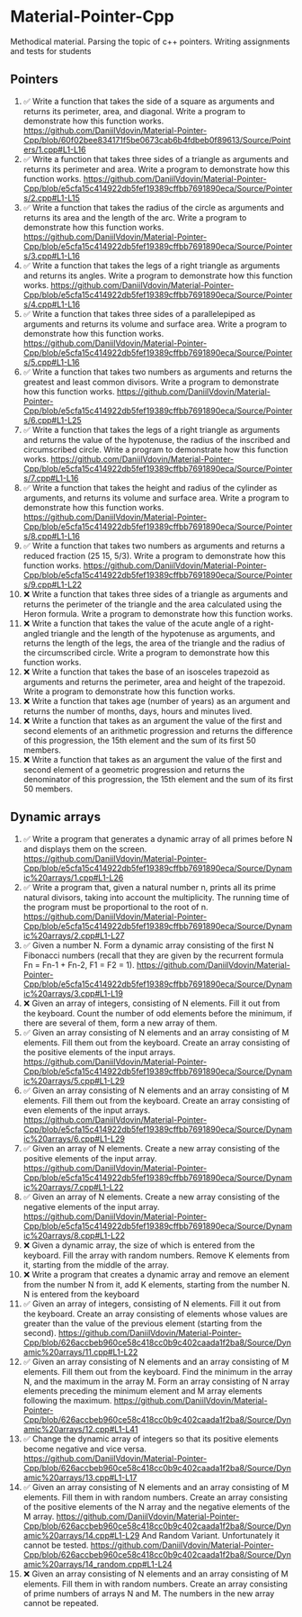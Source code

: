 # Material-Pointer-Cpp

Methodical material. Parsing the topic of c++ pointers. Writing assignments and tests for students

## Pointers

1. :white_check_mark: Write a function that takes the side of a square as arguments and returns its perimeter, area, and diagonal. Write a program to demonstrate how this function works.
https://github.com/DaniilVdovin/Material-Pointer-Cpp/blob/60f02bee834171f5be0673cab6b4fdbeb0f89613/Source/Pointers/1.cpp#L1-L16
2. :white_check_mark:  Write a function that takes three sides of a triangle as arguments and returns its perimeter and area. Write a program to demonstrate how this function works.
https://github.com/DaniilVdovin/Material-Pointer-Cpp/blob/e5cfa15c414922db5fef19389cffbb7691890eca/Source/Pointers/2.cpp#L1-L15
3. :white_check_mark: Write a function that takes the radius of the circle as arguments and returns its area and the length of the arc. Write a program to demonstrate how this function works.
https://github.com/DaniilVdovin/Material-Pointer-Cpp/blob/e5cfa15c414922db5fef19389cffbb7691890eca/Source/Pointers/3.cpp#L1-L16
4. :white_check_mark: Write a function that takes the legs of a right triangle as arguments and returns its angles. Write a program to demonstrate how this function works.
https://github.com/DaniilVdovin/Material-Pointer-Cpp/blob/e5cfa15c414922db5fef19389cffbb7691890eca/Source/Pointers/4.cpp#L1-L16
5. :white_check_mark: Write a function that takes three sides of a parallelepiped as arguments and returns its volume and surface area. Write a program to demonstrate how this function works.
https://github.com/DaniilVdovin/Material-Pointer-Cpp/blob/e5cfa15c414922db5fef19389cffbb7691890eca/Source/Pointers/5.cpp#L1-L16
6. :white_check_mark: Write a function that takes two numbers as arguments and returns the greatest and least common divisors. Write a program to demonstrate how this function works.
https://github.com/DaniilVdovin/Material-Pointer-Cpp/blob/e5cfa15c414922db5fef19389cffbb7691890eca/Source/Pointers/6.cpp#L1-L25
7. :white_check_mark: Write a function that takes the legs of a right triangle as arguments and returns the value of the hypotenuse, the radius of the inscribed and circumscribed circle. Write a program to demonstrate how this function works.
https://github.com/DaniilVdovin/Material-Pointer-Cpp/blob/e5cfa15c414922db5fef19389cffbb7691890eca/Source/Pointers/7.cpp#L1-L16
8. :white_check_mark: Write a function that takes the height and radius of the cylinder as arguments, and returns its volume and surface area. Write a program to demonstrate how this function works.
https://github.com/DaniilVdovin/Material-Pointer-Cpp/blob/e5cfa15c414922db5fef19389cffbb7691890eca/Source/Pointers/8.cpp#L1-L16
9. :white_check_mark: Write a function that takes two numbers as arguments and returns a reduced fraction (25 15, 5/3). Write a program to demonstrate how this function works.
https://github.com/DaniilVdovin/Material-Pointer-Cpp/blob/e5cfa15c414922db5fef19389cffbb7691890eca/Source/Pointers/9.cpp#L1-L22
10. ❌ Write a function that takes three sides of a triangle as arguments and returns the perimeter of the triangle and the area calculated using the Heron formula. Write a program to demonstrate how this function works.
11. ❌ Write a function that takes the value of the acute angle of a right-angled triangle and the length of the hypotenuse as arguments, and returns the length of the legs, the area of the triangle and the radius of the circumscribed circle. Write a program to demonstrate how this function works.
12. ❌ Write a function that takes the base of an isosceles trapezoid as arguments and returns the perimeter, area and height of the trapezoid. Write a program to demonstrate how this function works.
13. ❌ Write a function that takes age (number of years) as an argument and returns the number of months, days, hours and minutes lived.
14. ❌ Write a function that takes as an argument the value of the first and second elements of an arithmetic progression and returns the difference of this progression, the 15th element and the sum of its first 50 members.
15. ❌ Write a function that takes as an argument the value of the first and second element of a geometric progression and returns the denominator of this progression, the 15th element and the sum of its first 50 members.

## Dynamic arrays

1. :white_check_mark: Write a program that generates a dynamic array of all primes before N and displays them on the screen.
https://github.com/DaniilVdovin/Material-Pointer-Cpp/blob/e5cfa15c414922db5fef19389cffbb7691890eca/Source/Dynamic%20arrays/1.cpp#L1-L26
2. :white_check_mark: Write a program that, given a natural number n, prints all its prime natural divisors, taking into account the multiplicity. The running time of the program must be proportional to the root of n.
https://github.com/DaniilVdovin/Material-Pointer-Cpp/blob/e5cfa15c414922db5fef19389cffbb7691890eca/Source/Dynamic%20arrays/2.cpp#L1-L27
3. :white_check_mark: Given a number N. Form a dynamic array consisting of the first N Fibonacci numbers (recall that they are given by the recurrent formula Fn = Fn-1 + Fn-2, F1 = F2 = 1).
https://github.com/DaniilVdovin/Material-Pointer-Cpp/blob/e5cfa15c414922db5fef19389cffbb7691890eca/Source/Dynamic%20arrays/3.cpp#L1-L19
4. ❌ Given an array of integers, consisting of N elements. Fill it out from the keyboard. Count the number of odd elements before the minimum, if there are several of them, form a new array of them.
5. :white_check_mark: Given an array consisting of N elements and an array consisting of M elements. Fill them out from the keyboard. Create an array consisting of the positive elements of the input arrays.
https://github.com/DaniilVdovin/Material-Pointer-Cpp/blob/e5cfa15c414922db5fef19389cffbb7691890eca/Source/Dynamic%20arrays/5.cpp#L1-L29
6. :white_check_mark: Given an array consisting of N elements and an array consisting of M elements. Fill them out from the keyboard. Create an array consisting of even elements of the input arrays.
https://github.com/DaniilVdovin/Material-Pointer-Cpp/blob/e5cfa15c414922db5fef19389cffbb7691890eca/Source/Dynamic%20arrays/6.cpp#L1-L29
7. :white_check_mark: Given an array of N elements. Create a new array consisting of the positive elements of the input array.
https://github.com/DaniilVdovin/Material-Pointer-Cpp/blob/e5cfa15c414922db5fef19389cffbb7691890eca/Source/Dynamic%20arrays/7.cpp#L1-L22
8. :white_check_mark: Given an array of N elements. Create a new array consisting of the negative elements of the input array.
https://github.com/DaniilVdovin/Material-Pointer-Cpp/blob/e5cfa15c414922db5fef19389cffbb7691890eca/Source/Dynamic%20arrays/8.cpp#L1-L22
9. ❌ Given a dynamic array, the size of which is entered from the keyboard. Fill the array with random numbers. Remove K elements from it, starting from the middle of the array.
10. ❌ Write a program that creates a dynamic array and remove an element from the number N from it, add K elements, starting from the number N. N is entered from the keyboard
11. :white_check_mark: Given an array of integers, consisting of N elements. Fill it out from the keyboard. Create an array consisting of elements whose values are greater than the value of the previous element (starting from the second).
https://github.com/DaniilVdovin/Material-Pointer-Cpp/blob/626accbeb960ce58c418cc0b9c402caada1f2ba8/Source/Dynamic%20arrays/11.cpp#L1-L22
12. :white_check_mark: Given an array consisting of N elements and an array consisting of M elements. Fill them out from the keyboard. Find the minimum in the array N, and the maximum in the array M. Form an array consisting of N array elements preceding the minimum element and M array elements following the maximum.
https://github.com/DaniilVdovin/Material-Pointer-Cpp/blob/626accbeb960ce58c418cc0b9c402caada1f2ba8/Source/Dynamic%20arrays/12.cpp#L1-L41
13. :white_check_mark: Change the dynamic array of integers so that its positive elements become negative and vice versa.
https://github.com/DaniilVdovin/Material-Pointer-Cpp/blob/626accbeb960ce58c418cc0b9c402caada1f2ba8/Source/Dynamic%20arrays/13.cpp#L1-L17
14. :white_check_mark: Given an array consisting of N elements and an array consisting of M elements. Fill them in with random numbers. Create an array consisting of the positive elements of the N array and the negative elements of the M array.
https://github.com/DaniilVdovin/Material-Pointer-Cpp/blob/626accbeb960ce58c418cc0b9c402caada1f2ba8/Source/Dynamic%20arrays/14.cpp#L1-L29
And Random Variant. Unfortunately it cannot be tested.
https://github.com/DaniilVdovin/Material-Pointer-Cpp/blob/626accbeb960ce58c418cc0b9c402caada1f2ba8/Source/Dynamic%20arrays/14_random.cpp#L1-L24
15. ❌ Given an array consisting of N elements and an array consisting of M elements. Fill them in with random numbers. Create an array consisting of prime numbers of arrays N and M. The numbers in the new array cannot be repeated.
